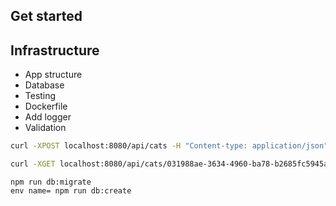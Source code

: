 ## Get started 

## Infrastructure

- App structure
- Database
- Testing
- Dockerfile
- Add logger
- Validation

```bash
curl -XPOST localhost:8080/api/cats -H "Content-type: application/json" -d '{ "name": "puffy" }'

curl -XGET localhost:8080/api/cats/031988ae-3634-4960-ba78-b2685fc5945a
```

```
npm run db:migrate
env name= npm run db:create  
```